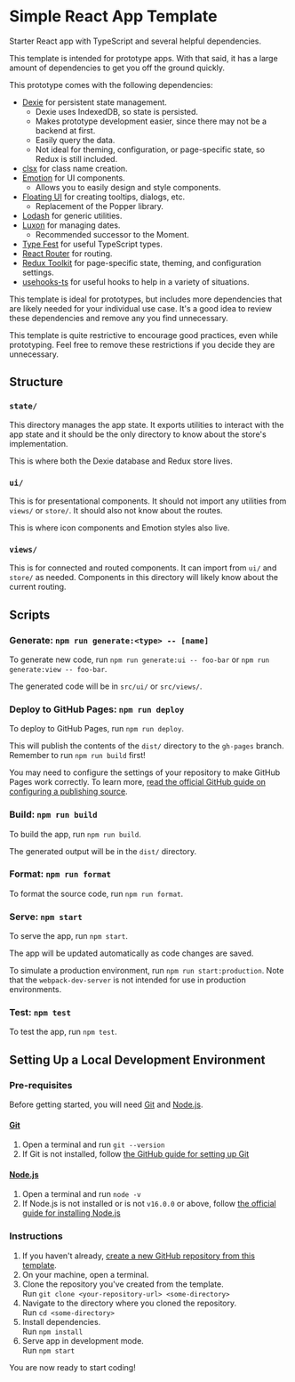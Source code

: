 # Simple React App Template

Starter React app with TypeScript and several helpful dependencies.

This template is intended for prototype apps.
With that said, it has a large amount of dependencies to get you off the ground quickly.

This prototype comes with the following dependencies:

- [Dexie][dexie] for persistent state management.
  - Dexie uses IndexedDB, so state is persisted.
  - Makes prototype development easier, since there may not be a backend at first.
  - Easily query the data.
  - Not ideal for theming, configuration, or page-specific state, so Redux is still included.
- [clsx][clsx] for class name creation.
- [Emotion][emotion] for UI components.
  - Allows you to easily design and style components.
- [Floating UI][floating-ui] for creating tooltips, dialogs, etc.
  - Replacement of the Popper library.
- [Lodash][lodash] for generic utilities.
- [Luxon][luxon] for managing dates.
  - Recommended successor to the Moment.
- [Type Fest][type-fest] for useful TypeScript types.
- [React Router][react-router] for routing.
- [Redux Toolkit][redux-toolkit] for page-specific state, theming, and configuration settings.
- [usehooks-ts][usehooks-ts] for useful hooks to help in a variety of situations.

This template is ideal for prototypes,
but includes more dependencies that are likely needed for your individual use case.
It's a good idea to review these dependencies and remove any you find unnecessary.

This template is quite restrictive to encourage good practices, even while prototyping.
Feel free to remove these restrictions if you decide they are unnecessary.

## Structure

### `state/`

This directory manages the app state.
It exports utilities to interact with the app state and
it should be the only directory to know about the store's implementation.

This is where both the Dexie database and Redux store lives.

### `ui/`

This is for presentational components.
It should not import any utilities from `views/` or `store/`.
It should also not know about the routes.

This is where icon components and Emotion styles also live.

### `views/`

This is for connected and routed components.
It can import from `ui/` and `store/` as needed.
Components in this directory will likely know about the current routing.

## Scripts

### Generate: `npm run generate:<type> -- [name]`

To generate new code, run `npm run generate:ui -- foo-bar` or `npm run generate:view -- foo-bar`.

The generated code will be in `src/ui/` or `src/views/`.

### Deploy to GitHub Pages: `npm run deploy`

To deploy to GitHub Pages, run `npm run deploy`.

This will publish the contents of the `dist/` directory to the `gh-pages` branch.
Remember to run `npm run build` first!

You may need to configure the settings of your repository to make GitHub Pages work correctly.
To learn more, [read the official GitHub guide on configuring a publishing source](https://docs.github.com/en/pages/getting-started-with-github-pages/configuring-a-publishing-source-for-your-github-pages-site).

### Build: `npm run build`

To build the app, run `npm run build`.

The generated output will be in the `dist/` directory.

### Format: `npm run format`

To format the source code, run `npm run format`.

### Serve: `npm start`

To serve the app, run `npm start`.

The app will be updated automatically as code changes are saved.

To simulate a production environment, run `npm run start:production`.
Note that the `webpack-dev-server` is not intended for use in production environments.

### Test: `npm test`

To test the app, run `npm test`.

## Setting Up a Local Development Environment

### Pre-requisites

Before getting started, you will need [Git] and [Node.js].

#### [Git]

1. Open a terminal and run `git --version`
1. If Git is not installed, follow
   [the GitHub guide for setting up Git][github_docs_git]

#### [Node.js]

1. Open a terminal and run `node -v`
1. If Node.js is not installed or is not `v16.0.0` or above, follow
   [the official guide for installing Node.js][node_docs_install]

### Instructions

1. If you haven't already, [create a new GitHub repository from this template][generate].
1. On your machine, open a terminal.
1. Clone the repository you've created from the template.\
   Run `git clone <your-repository-url> <some-directory>`
1. Navigate to the directory where you cloned the repository.\
   Run `cd <some-directory>`
1. Install dependencies.\
   Run `npm install`
1. Serve app in development mode.\
   Run `npm start`

You are now ready to start coding!

[babel]: https://babeljs.io/
[dexie]: https://dexie.org/
[clsx]: https://www.npmjs.com/package/clsx
[emotion]: https://emotion.sh/docs/introduction
[floating-ui]: https://floating-ui.com/
[generate]: https://github.com/utori-dev/template-react-app-prototype/generate
[git]: https://git-scm.com/
[github_docs_git]: https://docs.github.com/en/get-started/quickstart/set-up-git
[lodash]: https://lodash.com/
[luxon]: https://lodash.com/
[node.js]: https://nodejs.org/
[node_docs_install]: https://nodejs.dev/learn/how-to-install-nodejs
[react-router]: https://reactrouter.com/en/main
[redux-toolkit]: https://redux-toolkit.js.org/
[type-fest]: https://github.com/sindresorhus/type-fest
[usehooks-ts]: https://usehooks-ts.com/
